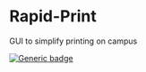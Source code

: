 # Rapid-Print
GUI to simplify printing on campus

[![Generic badge](https://img.shields.io/badge/Status:-In_Development-purple.svg)](https://shields.io/)
